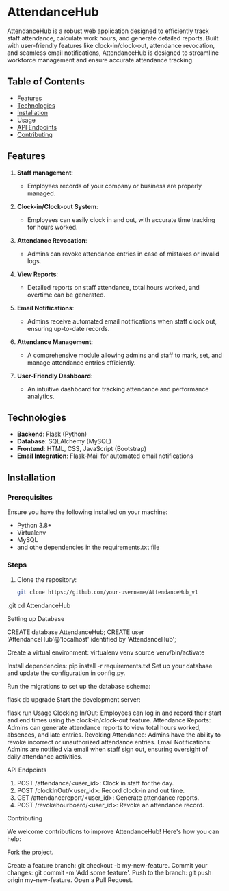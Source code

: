 # AttendanceHub

AttendanceHub is a robust web application designed to efficiently track staff attendance, calculate work hours, and generate detailed reports. Built with user-friendly features like clock-in/clock-out, attendance revocation, and seamless email notifications, AttendanceHub is designed to streamline workforce management and ensure accurate attendance tracking.

## Table of Contents
- [Features](#features)
- [Technologies](#technologies)
- [Installation](#installation)
- [Usage](#usage)
- [API Endpoints](#api-endpoints)
- [Contributing](#contributing)

## Features

1. **Staff management**: 
   - Employees records of your company or business are properly managed.

2. **Clock-in/Clock-out System**: 
   - Employees can easily clock in and out, with accurate time tracking for hours worked.

3. **Attendance Revocation**: 
   - Admins can revoke attendance entries in case of mistakes or invalid logs.

4. **View Reports**: 
   - Detailed reports on staff attendance, total hours worked, and overtime can be generated.

5. **Email Notifications**: 
   - Admins receive automated email notifications when staff clock out, ensuring up-to-date records.

6. **Attendance Management**: 
   - A comprehensive module allowing admins and staff to mark, set, and manage attendance entries efficiently.

7. **User-Friendly Dashboard**: 
   - An intuitive dashboard for tracking  attendance and performance analytics.

## Technologies

- **Backend**: Flask (Python)
- **Database**: SQLAlchemy (MySQL)
- **Frontend**: HTML, CSS, JavaScript (Bootstrap)
- **Email Integration**: Flask-Mail for automated email notifications

## Installation

### Prerequisites

Ensure you have the following installed on your machine:
- Python 3.8+
- Virtualenv
- MySQL
- and othe dependencies in the requirements.txt file

### Steps

1. Clone the repository:
   ```bash
   git clone https://github.com/your-username/AttendanceHub_v1
.git
   cd AttendanceHub


Setting up Database

CREATE database AttendanceHub;
CREATE  user 'AttendanceHub'@'localhost' identified by 'AttendanceHub';


Create a virtual environment:
virtualenv venv
source venv/bin/activate


Install dependencies:
pip install -r requirements.txt
Set up your database and update the configuration in config.py.

Run the migrations to set up the database schema:

flask db upgrade
Start the development server:

flask run
Usage
Clocking In/Out: Employees can log in and record their start and end times using the clock-in/clock-out feature.
Attendance Reports: Admins can generate attendance reports to view total hours worked, absences, and late entries.
Revoking Attendance: Admins have the ability to revoke incorrect or unauthorized attendance entries.
Email Notifications: Admins are notified via email when staff sign out, ensuring oversight of daily attendance activities.

API Endpoints

1. POST /attendance/<user_id>: Clock in staff for the day.
2. POST /clockInOut/<user_id>: Record clock-in and out time.
3. GET /attendancereport/<user_id>: Generate attendance reports.
4. POST /revokehourboard/<user_id>: Revoke an attendance record.

Contributing

We welcome contributions to improve AttendanceHub! Here's how you can help:

Fork the project.

Create a feature branch: git checkout -b my-new-feature.
Commit your changes: git commit -m 'Add some feature'.
Push to the branch: git push origin my-new-feature.
Open a Pull Request.
